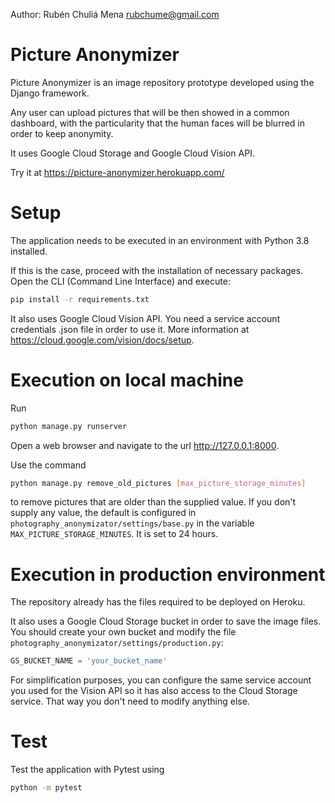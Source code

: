 Author: Rubén Chuliá Mena <rubchume@gmail.com>

# Picture Anonymizer
Picture Anonymizer is an image repository prototype developed using the Django framework.

Any user can upload pictures that will be then showed in a common dashboard, with the particularity that the human faces will be blurred in order to keep anonymity.

It uses Google Cloud Storage and Google Cloud Vision API.

Try it at https://picture-anonymizer.herokuapp.com/

# Setup
The application needs to be executed in an environment with Python 3.8 installed.

If this is the case, proceed with the installation of necessary packages. Open the CLI (Command Line Interface) and execute:
```bash
pip install -r requirements.txt
```

It also uses Google Cloud Vision API. You need a service account credentials .json file in order to use it. More information at https://cloud.google.com/vision/docs/setup.

# Execution on local machine
Run
```bash
python manage.py runserver
```

Open a web browser and navigate to the url http://127.0.0.1:8000.


Use the command
```bash
python manage.py remove_old_pictures [max_picture_storage_minutes]
```
to remove pictures that are older than the supplied value. If you don't supply any value, the default is configured in `photography_anonymizator/settings/base.py` in the variable `MAX_PICTURE_STORAGE_MINUTES`. It is set to 24 hours.

# Execution in production environment
The repository already has the files required to be deployed on Heroku.

It also uses a Google Cloud Storage bucket in order to save the image files.\
You should create your own bucket and modify the file `photography_anonymizator/settings/production.py`: 
```python
GS_BUCKET_NAME = 'your_bucket_name'
```
For simplification purposes, you can configure the same service account you used for the Vision API so it has also access to the Cloud Storage service.
That way you don't need to modify anything else.  

# Test
Test the application with Pytest using
```bash
python -m pytest
```
